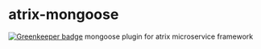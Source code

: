 # atrix-mongoose

[![Greenkeeper badge](https://badges.greenkeeper.io/trigo-at/atrix-mongoose.svg?token=ae8a63062557b75372fcca4783b39d76b88315b19073a3a99ab1628ee0a3f731)](https://greenkeeper.io/)
mongoose plugin for atrix microservice framework
